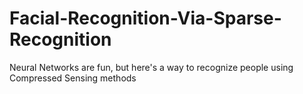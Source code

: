 # Facial-Recognition-Via-Sparse-Recognition
Neural Networks are fun, but here's a way to recognize people using Compressed Sensing methods
